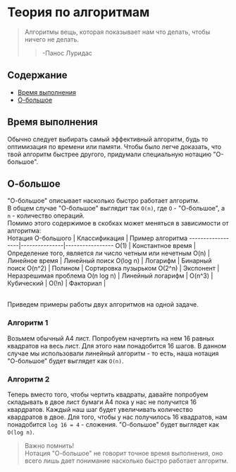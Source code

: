 # Теория по алгоритмам

> Алгоритмы вещь, которая показывает нам что делать, чтобы ничего не делать.
>> -Панос Луридас

## Содержание
* [Время выполнения](#время_выполнения)
* [О-большое](#о_большое)


<a name="время_выполнения"></a>
## Время выполнения
Обычно следует выбирать самый эффективный алгоритм, будь то оптимизация по времени или памяти. Чтобы было легче доказать, что твой алгоритм быстрее другого, придумали специальную нотацию "О-большое".

<a name="о_большое"></a>
## О-большое
"О-большое" описывает насколько быстро работает алгоритм.<br/>
В общем случае "О-большое" выглядит так
```О(n)```, где ```О``` - "О-большое", а ```n``` - количество операций.<br/>
Помимо этого содержимое в скобках может меняться в зависимости от алгоритма:<br/>
Нотация O-большого | Классификация | Пример алгоритма
------------------|---------------|-----------------
O(1) | Константное время | Определение того, является ли число четным или нечетным
O(n) | Линейное время | Линейный поиск
O(log n) | Логарифм | Бинарный поиск
O(n^2) | Полином | Сортировка пузырьком
O(2^n) | Экспонент | Неразрешимая проблема
O(n log n) | Линейный логарифм |
O(n^3) | Кубический |
O(!n) | Факториал | 

<br/>Приведем примеры работы двух алгоритмов на одной задаче.
### Алгоритм 1
Возьмем обычный А4 лист. Попробуем начертить на нем 16 равных квадратов на весь лист. Для этого нам понадобится 16 шагов. В данном случае мы использовали линейный алгоритм - то есть, наша нотация "О-большое" будет выглядет как ```О(n)```.
### Алгоритм 2
Теперь вместо того, чтобы чертить квадраты, давайте попробуем складывать в двое лист бумаги A4 пока у нас не получится 16 квардратов. Каждый наш шаг будет увеличивать количество квардратов в двое. Для того, чтобы у нас получилось 16 квадратов, нам понадобится ```log 16 = 4``` - сложения. "О-большое" будет выглядет как ```O(log n)```.

> Важно помнить!<br/>
> Нотация "О-большое" не говорит точное время выполнения, оно всего лишь дает понимание насколько быстро работает алгоритм.

